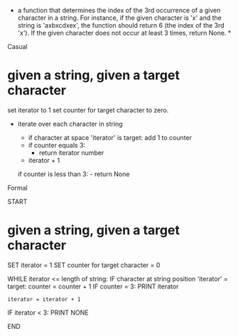 * a function that determines the index of the 3rd occurrence of a
given character in a string. For instance, if the given character
is 'x' and the string is 'axbxcdxex', the function should return 6
(the index of the 3rd 'x').
If the given character does not occur at least 3 times, return None. *

Casual


# given a string, given a target character #

set iterator to 1
set counter for target character to zero.

- iterate over each character in string
    - if character at space 'iterator' is target:
        add 1 to counter
    - if counter equals 3:
        - return iterator number
    - iterator + 1


    if counter is less than 3:
        - return None



Formal

START

# given a string, given a target character #

SET iterator = 1
SET counter for target character = 0

WHILE iterator <= length of string:
    IF character at string position 'iterator' = target:
        counter = counter + 1
    IF counter = 3:
        PRINT iterator

    iterator = iterator + 1

IF iterator < 3:
    PRINT NONE

END    